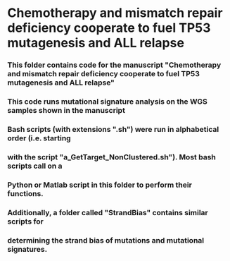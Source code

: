 # Chemotherapy and mismatch repair deficiency cooperate to fuel TP53 mutagenesis and ALL relapse

### This folder contains code for the manuscript "Chemotherapy and mismatch repair deficiency cooperate to fuel TP53 mutagenesis and ALL relapse"

### This code runs mutational signature analysis on the WGS samples shown in the manuscript

### Bash scripts (with extensions ".sh") were run in alphabetical order (i.e. starting
### with the script "a_GetTarget_NonClustered.sh"). Most bash scripts call on a 
### Python or Matlab script in this folder to perform their functions.

### Additionally, a folder called "StrandBias" contains similar scripts for 
### determining the strand bias of mutations and mutational signatures.

